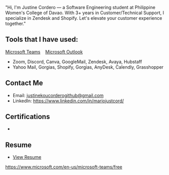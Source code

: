 "Hi, I'm Justine Cordero — a Software Engineering student at Philippine Women's College of Davao. With 3+ years in Customer/Technical Support, I specialize in Zendesk and Shopify. Let's elevate your customer experience together."

## Tools that I have used:

<a href="https://www.microsoft.com/en-us/microsoft-teams/group-chat-software" target="_blank">Microsoft Teams</a> &nbsp;&nbsp; <a href="https://www.microsoft.com/en-us/microsoft-365/outlook/email-and-calendar-software-microsoft-outlook/" target="_blank">Microsoft Outlook</a>

- Zoom, Discord, Canva, GoogleMail, Zendesk, Avaya, Hubstaff
- Yahoo Mail, Gorgias, Shopify, Gorgias, AnyDesk, Calendly, Grasshopper

## Contact Me

- Email: justinekoucorderogithub@gmail.com
- LinkedIn: https://www.linkedin.com/in/mariojustcord/

## Certifications
-

## Resume

- <a href="https://github.com/Justinekou143/Justinekou143.github.io/blob/4f06fee9850dc04fa7d7bb37c810c1283ba156c3/resume%20test.pdf" target="_blank">View Resume</a>




https://www.microsoft.com/en-us/microsoft-teams/free
